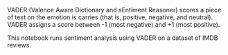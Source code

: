 VADER (Valence Aware Dictionary and sEntiment Reasoner) scores a piece of text on the emotion is carries (that is, positive, negative, and neutral). VADER assigns a score between -1 (most negative) and +1 (most positive).

This notebook runs sentiment analysis using VADER on a dataset of IMDB reviews.
